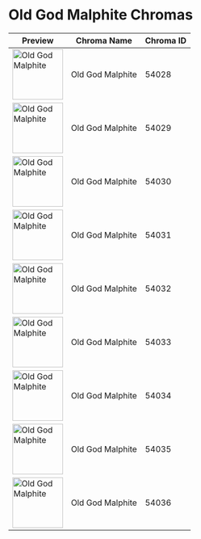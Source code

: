 # Old God Malphite Chromas

| Preview | Chroma Name | Chroma ID |
|---|---|---|
| <img src='https://raw.communitydragon.org/latest/plugins/rcp-be-lol-game-data/global/default/v1/champion-chroma-images/54/54028.png' alt='Old God Malphite' width='100'> | Old God Malphite | 54028 |
| <img src='https://raw.communitydragon.org/latest/plugins/rcp-be-lol-game-data/global/default/v1/champion-chroma-images/54/54029.png' alt='Old God Malphite' width='100'> | Old God Malphite | 54029 |
| <img src='https://raw.communitydragon.org/latest/plugins/rcp-be-lol-game-data/global/default/v1/champion-chroma-images/54/54030.png' alt='Old God Malphite' width='100'> | Old God Malphite | 54030 |
| <img src='https://raw.communitydragon.org/latest/plugins/rcp-be-lol-game-data/global/default/v1/champion-chroma-images/54/54031.png' alt='Old God Malphite' width='100'> | Old God Malphite | 54031 |
| <img src='https://raw.communitydragon.org/latest/plugins/rcp-be-lol-game-data/global/default/v1/champion-chroma-images/54/54032.png' alt='Old God Malphite' width='100'> | Old God Malphite | 54032 |
| <img src='https://raw.communitydragon.org/latest/plugins/rcp-be-lol-game-data/global/default/v1/champion-chroma-images/54/54033.png' alt='Old God Malphite' width='100'> | Old God Malphite | 54033 |
| <img src='https://raw.communitydragon.org/latest/plugins/rcp-be-lol-game-data/global/default/v1/champion-chroma-images/54/54034.png' alt='Old God Malphite' width='100'> | Old God Malphite | 54034 |
| <img src='https://raw.communitydragon.org/latest/plugins/rcp-be-lol-game-data/global/default/v1/champion-chroma-images/54/54035.png' alt='Old God Malphite' width='100'> | Old God Malphite | 54035 |
| <img src='https://raw.communitydragon.org/latest/plugins/rcp-be-lol-game-data/global/default/v1/champion-chroma-images/54/54036.png' alt='Old God Malphite' width='100'> | Old God Malphite | 54036 |
